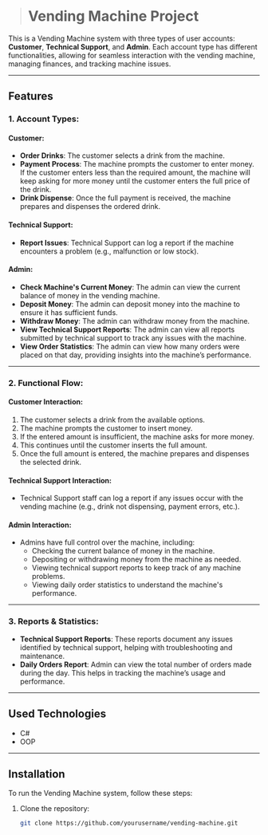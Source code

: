> #  Vending Machine Project

This is a Vending Machine system with three types of user accounts: **Customer**, **Technical Support**, and **Admin**. Each account type has different functionalities, allowing for seamless interaction with the vending machine, managing finances, and tracking machine issues.

---

## Features

### 1. **Account Types:**

#### **Customer:**
- **Order Drinks**: The customer selects a drink from the machine.
- **Payment Process**: The machine prompts the customer to enter money. If the customer enters less than the required amount, the machine will keep asking for more money until the customer enters the full price of the drink.
- **Drink Dispense**: Once the full payment is received, the machine prepares and dispenses the ordered drink.

#### **Technical Support:**
- **Report Issues**: Technical Support can log a report if the machine encounters a problem (e.g., malfunction or low stock).

#### **Admin:**
- **Check Machine's Current Money**: The admin can view the current balance of money in the vending machine.
- **Deposit Money**: The admin can deposit money into the machine to ensure it has sufficient funds.
- **Withdraw Money**: The admin can withdraw money from the machine.
- **View Technical Support Reports**: The admin can view all reports submitted by technical support to track any issues with the machine.
- **View Order Statistics**: The admin can view how many orders were placed on that day, providing insights into the machine’s performance.

---

### 2. **Functional Flow:**

#### **Customer Interaction:**
1. The customer selects a drink from the available options.
2. The machine prompts the customer to insert money.
3. If the entered amount is insufficient, the machine asks for more money.
4. This continues until the customer inserts the full amount.
5. Once the full amount is entered, the machine prepares and dispenses the selected drink.

#### **Technical Support Interaction:**
- Technical Support staff can log a report if any issues occur with the vending machine (e.g., drink not dispensing, payment errors, etc.).

#### **Admin Interaction:**
- Admins have full control over the machine, including:
  - Checking the current balance of money in the machine.
  - Depositing or withdrawing money from the machine as needed.
  - Viewing technical support reports to keep track of any machine problems.
  - Viewing daily order statistics to understand the machine's performance.

---

### 3. **Reports & Statistics:**

- **Technical Support Reports**: These reports document any issues identified by technical support, helping with troubleshooting and maintenance.
- **Daily Orders Report**: Admin can view the total number of orders made during the day. This helps in tracking the machine’s usage and performance.

---

## Used Technologies 
- C#
- OOP 

---
## Installation

To run the Vending Machine system, follow these steps:

1. Clone the repository:
   ```bash
   git clone https://github.com/yourusername/vending-machine.git
